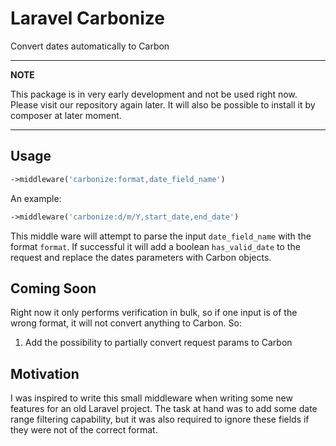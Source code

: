 # Laravel Carbonize
Convert dates automatically to Carbon

---
**NOTE**

This package is in very early development and not be used right now. Please visit our repository again later. 
It will also be possible to install it by composer at later moment.

---
## Usage

```php
->middleware('carbonize:format,date_field_name')
```

An example:

```php
->middleware('carbonize:d/m/Y,start_date,end_date')
```

This middle ware will attempt to parse the input `date_field_name` with the format `format`. 
If successful it will add a boolean `has_valid_date` to the request and replace the dates parameters with Carbon objects.

## Coming Soon

Right now it only performs verification in bulk, so if one input is of the wrong format, it will not convert anything to Carbon. So:

1.  Add the possibility to partially convert request params to Carbon

## Motivation
I was inspired to write this small middleware when writing some new features for an old Laravel project. 
The task at hand was to add some date range filtering capability, but it was also required to ignore these fields if they
were not of the correct format.



